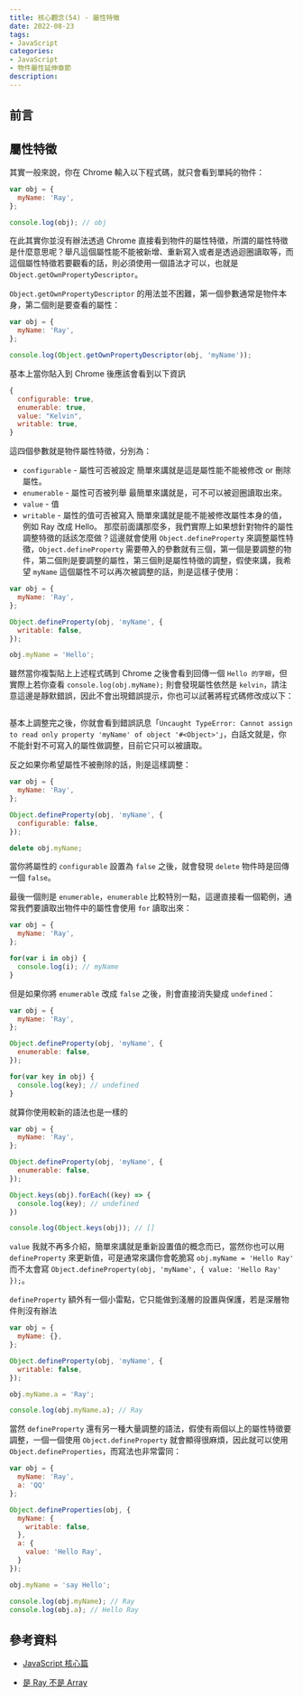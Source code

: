 ```yaml
---
title: 核心觀念(54) - 屬性特徵
date: 2022-08-23
tags:
- JavaScript
categories:
- JavaScript
- 物件屬性延伸章節
description:
---
```


## 前言


## 屬性特徵

其實一般來說，你在 Chrome 輸入以下程式碼，就只會看到單純的物件：

```javascript
var obj = {
  myName: 'Ray',
};

console.log(obj); // obj

```

在此其實你並沒有辦法透過 Chrome 直接看到物件的屬性特徵，所謂的屬性特徵是什麼意思呢？舉凡這個屬性能不能被新增、重新寫入或者是透過迴圈讀取等，而這個屬性特徵若要觀看的話，則必須使用一個語法才可以，也就是 `Object.getOwnPropertyDescriptor`。

`Object.getOwnPropertyDescriptor` 的用法並不困難，第一個參數通常是物件本身，第二個則是要查看的屬性：

```javascript
var obj = {
  myName: 'Ray',
};

console.log(Object.getOwnPropertyDescriptor(obj, 'myName'));

```

基本上當你貼入到 Chrome 後應該會看到以下資訊

```javascript
{
  configurable: true,
  enumerable: true,
  value: "Kelvin",
  writable: true,
}
```

這四個參數就是物件屬性特徵，分別為：

- `configurable` - 屬性可否被設定
簡單來講就是這是屬性能不能被修改 or 刪除屬性。
- `enumerable` - 屬性可否被列舉
最簡單來講就是，可不可以被迴圈讀取出來。
- `value` - 值
- `writable` - 屬性的值可否被寫入
簡單來講就是能不能被修改屬性本身的值，例如 Ray 改成 Hello。
那麼前面講那麼多，我們實際上如果想針對物件的屬性調整特徵的話該怎麼做？這邊就會使用 `Object.defineProperty` 來調整屬性特徵，`Object.defineProperty` 需要帶入的參數就有三個，第一個是要調整的物件，第二個則是要調整的屬性，第三個則是屬性特徵的調整，假使來講，我希望 `myName` 這個屬性不可以再次被調整的話，則是這樣子使用：

```javascript
var obj = {
  myName: 'Ray',
};

Object.defineProperty(obj, 'myName', {
  writable: false,
});

obj.myName = 'Hello';
```

雖然當你複製貼上上述程式碼到 Chrome 之後會看到回傳一個 `Hello 的字眼`，但實際上若你查看 `console.log(obj.myName);` 則會發現屬性依然是 `kelvin`，請注意這邊是靜默錯誤，因此不會出現錯誤提示，你也可以試著將程式碼修改成以下：

```javascript

```

基本上調整完之後，你就會看到錯誤訊息「`Uncaught TypeError: Cannot assign to read only property 'myName' of object '#<Object>'`」，白話文就是，你不能針對不可寫入的屬性做調整，目前它只可以被讀取。

反之如果你希望屬性不被刪除的話，則是這樣調整：

```javascript
var obj = {
  myName: 'Ray',
};

Object.defineProperty(obj, 'myName', {
  configurable: false,
});

delete obj.myName;
```

當你將屬性的 `configurable` 設置為 `false` 之後，就會發現 `delete` 物件時是回傳一個 `false`。

最後一個則是 `enumerable`，`enumerable` 比較特別一點，這邊直接看一個範例，通常我們要讀取出物件中的屬性會使用 `for` 讀取出來：

```javascript
var obj = {
  myName: 'Ray',
};

for(var i in obj) {
  console.log(i); // myName
}
```

但是如果你將 `enumerable` 改成 `false` 之後，則會直接消失變成 `undefined`：

```javascript
var obj = {
  myName: 'Ray',
};

Object.defineProperty(obj, 'myName', {
  enumerable: false,
});

for(var key in obj) {
  console.log(key); // undefined
}

```

就算你使用較新的語法也是一樣的

```javascript
var obj = {
  myName: 'Ray',
};

Object.defineProperty(obj, 'myName', {
  enumerable: false,
});

Object.keys(obj).forEach((key) => {
  console.log(key); // undefined
})

console.log(Object.keys(obj)); // []
```

`value` 我就不再多介紹，簡單來講就是重新設置值的概念而已，當然你也可以用 `defineProperty` 來更新值，可是通常來講你會乾脆寫 `obj.myName = 'Hello Ray'` 而不太會寫 `Object.defineProperty(obj, 'myName', { value: 'Hello Ray' });`。

`defineProperty` 額外有一個小雷點，它只能做到淺層的設置與保護，若是深層物件則沒有辦法

```javascript
var obj = {
  myName: {},
};

Object.defineProperty(obj, 'myName', {
  writable: false,
});

obj.myName.a = 'Ray';

console.log(obj.myName.a); // Ray
```

當然 `defineProperty` 還有另一種大量調整的語法，假使有兩個以上的屬性特徵要調整，一個一個使用 `Object.defineProperty` 就會顯得很麻煩，因此就可以使用 `Object.defineProperties`，而寫法也非常雷同：


```javascript
var obj = {
  myName: 'Ray',
  a: 'QQ'
};

Object.defineProperties(obj, {
  myName: {
    writable: false,
  },
  a: {
    value: 'Hello Ray',
  }
});

obj.myName = 'say Hello';

console.log(obj.myName); // Ray
console.log(obj.a); // Hello Ray
```



## 參考資料
- [JavaScript 核心篇](https://www.hexschool.com/courses/js-core.html)

- [是 Ray 不是 Array](https://israynotarray.com/javascript/20210501/1403517775/)